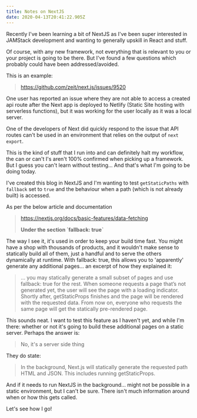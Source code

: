 ```yaml
---
title: Notes on NextJS
date: 2020-04-13T20:41:22.905Z
---
```

Recently I've been learning a bit of NextJS as I've been super interested in JAMStack development and wanting to generally upskill in React and stuff. 

Of course, with any new framework, not everything that is relevant to you or your project is going to be there. But I've found a few questions which probably could have been addressed/avoided. 

This is an example: 

> [https://github.com/zeit/next.js/issues/9520 ](https://github.com/zeit/next.js/issues/9520)

One user has reported an issue where they are not able to access a created api route after the Next app is deployed to Netlify (Static Site hosting with serverless functions), but  it was working for the user locally as it was a local server.

One of the developers of Next did quickly respond to the issue that API routes can't be used in an environment that relies on the output of `next export`. 

This is the kind of stuff that I run into and can definitely halt my workflow, the can or can't I's aren't 100% confirmed when picking up a framework. But I guess you can't learn without testing... And that's what I'm going to be doing today. 

I've created this blog in NextJS and I'm wanting to test `getStaticPaths` with `fallback`  set to `true` and the behaviour when a path (which is not already built) is accessed. 

As per the below article and documentation

> https://nextjs.org/docs/basic-features/data-fetching 
>
> **Under the section \`fallback: true\`**

The way I see it, it's used in order to keep your build time fast. You might have a shop with thousands of products, and it wouldn't make sense to statically build all of them, just a handful and to serve the others  dynamically at runtime. With fallback: true, this allows you to 'apparently' generate any additional pages... an excerpt of how they explained it:

> ... you may statically generate a small subset of pages and use fallback: true for the rest. When someone requests a page that’s not generated yet, the user will see the page with a loading indicator. Shortly after, getStaticProps finishes and the page will be rendered with the requested data. From now on, everyone who requests the same page will get the statically pre-rendered page.

This sounds neat. I want to test this feature as I haven't yet, and while I'm there: whether or not it's going to build these additional pages on a static server. Perhaps the answer is:

> No, it's a server side thing

They do state:

> In the background, Next.js will statically generate the requested path HTML and JSON. This includes running getStaticProps.

And if it needs to run NextJS in the background... might not be possible in a static environment, but I can't be sure. There isn't much information around when or how this gets called. 

Let's see how I go!
